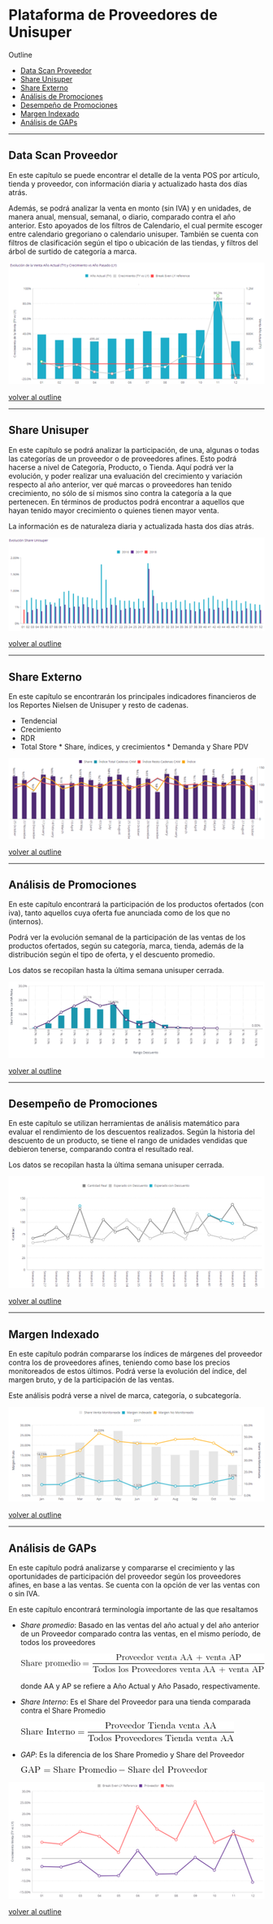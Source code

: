 # Plataforma de Proveedores de Unisuper





<a name="outline"> </a>

Outline 

- [Data Scan Proveedor](#dsp_pos)
- [Share Unisuper](#share_uni)
- [Share Externo](#share_ext)
- [Análisis de Promociones](#promo_ana)
- [Desempeño de Promociones](#promp_des)
- [Margen Indexado](#margen_ind)
- [Análisis de GAPs](#gaps)



***

<a name="dsp_pos"></a>

## Data Scan Proveedor 

En este capítulo se puede encontrar el detalle de la venta POS por artículo, tienda y proveedor, con información diaria y actualizado hasta dos días atrás.

Además, se podrá analizar la venta en monto (sin IVA) y en unidades, de manera anual, mensual, semanal, o diario, comparado contra el año anterior. Esto apoyados de los filtros de Calendario, el cual permite escoger entre  calendario gregoriano o calendario unisuper. También se cuenta con filtros de clasificación según el tipo o ubicación de las tiendas, y filtros del árbol de surtido de categoría a marca. 



![img](./imagenes/datascan1.png)

[volver al outline](#outline)



***

<a name="share_uni"></a>

## Share Unisuper 

En este capítulo se podrá analizar la participación, de una, algunas o todas las categorías de un proveedor o de proveedores afines. Esto podrá hacerse a nivel de Categoría, Producto, o Tienda. Aquí podrá ver la evolución, y poder realizar una evaluación del crecimiento y variación respecto al año anterior, ver qué marcas o proveedores han tenido crecimiento, no sólo de sí mismos sino contra la categoría a la que pertenecen. En términos de productos podrá encontrar a aquellos que hayan tenido mayor crecimiento o quienes tienen mayor venta. 

La información es de naturaleza diaria y actualizada hasta dos días atrás.

![img](./imagenes/share.png)

[volver al outline](#outline)

***

<a name="share_ext"></a>

## Share Externo 

  En este capítulo se encontrarán los principales indicadores financieros de los Reportes Nielsen de Unisuper y resto de cadenas.

  * Tendencial
  * Crecimiento
  * RDR
  * Total Store
        * Share, índices, y crecimientos
        * Demanda y Share PDV


![img](./imagenes/nielsen.png)

[volver al outline](#outline)

***

<a name="promo_ana"></a>

## Análisis de Promociones 

En este capítulo encontrará la participación de los productos ofertados (con iva), tanto aquellos cuya oferta fue anunciada como de los que no (internos). 

Podrá ver la evolución semanal de la participación de las ventas de los productos ofertados, según su categoría, marca, tienda, además de la  distribución según el tipo de oferta, y el descuento promedio.

Los datos se recopilan hasta la última semana unisuper cerrada.

![img](./imagenes/promociones1.png)

[volver al outline](#outline)

***

<a name="promo_des"></a>

## Desempeño de Promociones 

En este capítulo se utilizan herramientas de análisis matemático para evaluar el rendimiento de los descuentos realizados. Según la historia del descuento de un producto, se tiene el rango de unidades vendidas que debieron tenerse, comparando contra el resultado real. 

Los datos se recopilan hasta la última semana unisuper cerrada.

![img](./imagenes/descuento1.png)

[volver al outline](#outline)

***

<a name="margen_ind"></a>

## Margen Indexado 

En este capítulo podrán compararse los índices de márgenes del proveedor contra los de proveedores afines, teniendo como base los precios monitoreados de estos últimos. Podrá verse la evolución del índice, del margen bruto, y de la participación de las ventas. 

Este análisis podrá verse a nivel de marca, categoría, o subcategoría. 



![img](./imagenes/margenindexado1.png)



[volver al outline](#outline)

***

<a name="gaps"></a>

## Análisis de GAPs 

En este capítulo podrá analizarse y compararse el crecimiento y las oportunidades de participación del proveedor según los proveedores afines, en base a las ventas.  Se cuenta con la opción de ver las ventas con o sin IVA.

En este capítulo encontrará terminología importante de las que resaltamos

* *Share promedio*: Basado en las ventas del año actual y del año anterior de un Proveedor comparado contra las ventas, en el mismo período, de todos los proveedores

  ![img](./imagenes/eqn1.gif)

  donde AA y AP se refiere a Año Actual y Año Pasado, respectivamente.

* *Share Interno*: Es el Share del Proveedor para una tienda comparada contra el Share Promedio

  ![img](./imagenes/eqn2.gif)

* *GAP*: Es la diferencia de los Share Promedio y Share del Proveedor

  ![img](./imagenes/eqn3.gif)

![img](./imagenes/gap1.png)

[volver al outline](#outline)


